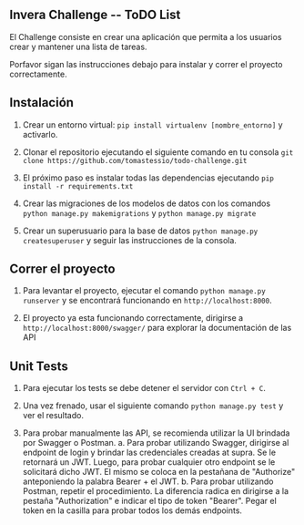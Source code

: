 
## Invera Challenge -- ToDO List

El Challenge consiste en crear una aplicación que permita a los usuarios crear y mantener una lista de tareas.

Porfavor sigan las instrucciones debajo para instalar y correr el proyecto correctamente.

## Instalación

1. Crear un entorno virtual: `pip install virtualenv [nombre_entorno]` y activarlo.

2. Clonar el repositorio ejecutando el siguiente comando en tu consola `git clone https://github.com/tomastessio/todo-challenge.git`

3. El próximo paso es instalar todas las dependencias ejecutando `pip install -r requirements.txt`

4. Crear las migraciones de los modelos de datos con los comandos `python manage.py makemigrations` y `python manage.py migrate` 

5. Crear un superusuario para la base de datos `python manage.py createsuperuser` y seguir las instrucciones de la consola.


## Correr el proyecto

1. Para levantar el proyecto, ejecutar el comando `python manage.py runserver` y se encontrará funcionando en `http://localhost:8000`.

2. El proyecto ya esta funcionando correctamente, dirigirse a  `http://localhost:8000/swagger/` para explorar la documentación de las API

## Unit Tests

1. Para ejecutar los tests se debe detener el servidor con `Ctrl + C`.

2. Una vez frenado, usar el siguiente comando `python manage.py test` y ver el resultado.

3. Para probar manualmente las API, se recomienda utilizar la UI brindada por Swagger o Postman.
   a. Para probar utilizando Swagger, dirigirse al endpoint de login y brindar las credenciales creadas at supra. Se le retornará un JWT. Luego, para probar cualquier otro endpoint se le solicitará dicho JWT. El mismo se coloca en la pestañana de "Authorize" anteponiendo la palabra Bearer + el JWT.
   b. Para probar utilizando Postman, repetir el procedimiento. La diferencia radica en dirigirse a la pestaña "Authorization" e indicar el tipo de token "Bearer". Pegar el token en la casilla para probar todos los demás endpoints.